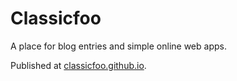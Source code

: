 # Classicfoo

A place for blog entries and simple online web apps.

Published at [classicfoo.github.io](http://classicfoo.github.io).</p>